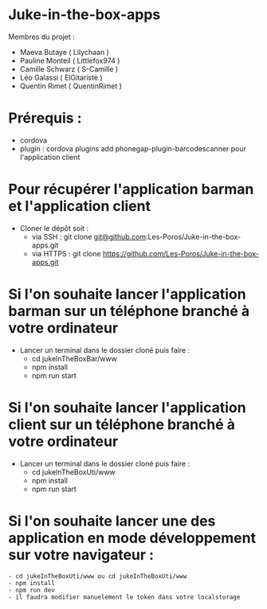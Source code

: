 # Juke-in-the-box-apps

Membres du projet :
- Maeva Butaye    ( Lilychaan )
- Pauline Monteil ( Littlefox974 )
- Camille Schwarz ( S-Camille )
- Léo Galassi     ( ElGitariste )
- Quentin Rimet   ( QuentinRimet )

# Prérequis :

* cordova
* plugin : cordova plugins add phonegap-plugin-barcodescanner pour l'application client

# Pour récupérer l'application barman et l'application client

* Cloner le dépôt soit :
    - via SSH : git clone git@github.com:Les-Poros/Juke-in-the-box-apps.git
    - via HTTPS : git clone https://github.com/Les-Poros/Juke-in-the-box-apps.git
    
# Si l'on souhaite lancer l'application barman sur un téléphone branché à votre ordinateur

* Lancer un terminal dans le dossier cloné puis faire :
    - cd jukeInTheBoxBar/www
    - npm install
    - npm run start

# Si l'on souhaite lancer l'application client sur un téléphone branché à votre ordinateur

* Lancer un terminal dans le dossier cloné puis faire :
    - cd jukeInTheBoxUti/www
    - npm install
    - npm run start

# Si l'on souhaite lancer une des application en mode développement sur votre navigateur :
    - cd jukeInTheBoxUti/www ou cd jukeInTheBoxUti/www
    - npm install
    - npm run dev
    - il faudra modifier manuelement le token dans votre localstorage
